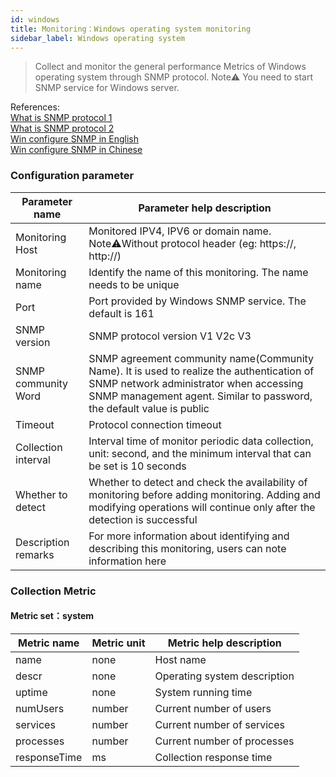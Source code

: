 ```yaml
---
id: windows  
title: Monitoring：Windows operating system monitoring      
sidebar_label: Windows operating system       
---
```


> Collect and monitor the general performance Metrics of Windows operating system through SNMP protocol.
> Note⚠️ You need to start SNMP service for Windows server.  

References:      
[What is SNMP protocol 1](https://www.cnblogs.com/xdp-gacl/p/3978825.html)   
[What is SNMP protocol 2](https://www.auvik.com/franklyit/blog/network-basics-what-is-snmp/)     
[Win configure SNMP in English](https://docs.microsoft.com/en-us/troubleshoot/windows-server/networking/configure-snmp-service)     
[Win configure SNMP in Chinese](https://docs.microsoft.com/zh-cn/troubleshoot/windows-server/networking/configure-snmp-service)   

### Configuration parameter

| Parameter name      | Parameter help description |
| ----------- | ----------- |
| Monitoring Host     | Monitored IPV4, IPV6 or domain name. Note⚠️Without protocol header (eg: https://, http://) |
| Monitoring name     | Identify the name of this monitoring. The name needs to be unique |
| Port        | Port provided by Windows SNMP service. The default is 161 |
| SNMP version   | SNMP protocol version V1 V2c V3 |
| SNMP community Word | SNMP agreement community name(Community Name). It is used to realize the authentication of SNMP network administrator when accessing SNMP management agent. Similar to password, the default value is public |
| Timeout    | Protocol connection timeout |
| Collection interval   | Interval time of monitor periodic data collection, unit: second, and the minimum interval that can be set is 10 seconds |
| Whether to detect    | Whether to detect and check the availability of monitoring before adding monitoring. Adding and modifying operations will continue only after the detection is successful |
| Description remarks    | For more information about identifying and describing this monitoring, users can note information here |

### Collection Metric

#### Metric set：system

| Metric name      | Metric unit | Metric help description |
| ----------- | ----------- | ----------- |
| name          | none | Host name |
| descr         | none | Operating system description |
| uptime        | none | System running time |
| numUsers      | number | Current number of users |
| services      | number | Current number of services |
| processes     | number | Current number of processes |
| responseTime  | ms | Collection response time |
